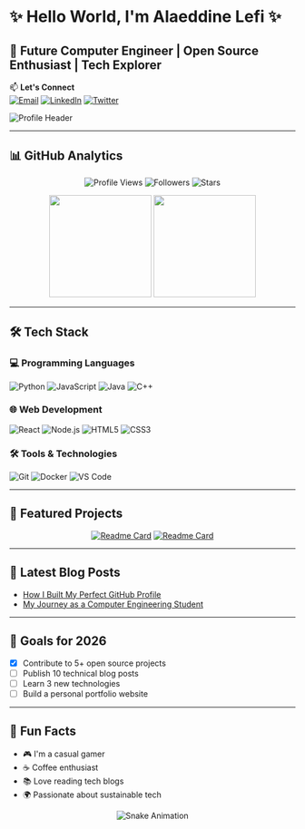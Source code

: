# ✨ Hello World, I'm Alaeddine Lefi ✨

## 🚀 Future Computer Engineer | Open Source Enthusiast | Tech Explorer

📫 **Let's Connect**  
[![Email](https://img.shields.io/badge/-alaeddine.lefi@esprit.tn-0078D4?logo=microsoft-outlook)](mailto:alaeddine.lefi@esprit.tn) 
[![LinkedIn](https://img.shields.io/badge/-LinkedIn-0A66C2?logo=linkedin)](https://linkedin.com/in/yourprofile) 
[![Twitter](https://img.shields.io/badge/-Twitter-1DA1F2?logo=twitter)](https://twitter.com/yourhandle)

![Profile Header](https://github-readme-profile-header.vercel.app/api?username=alalefi21&bg_color=45,3a1c71,d76d77,ffaf7b&text_color=ffffff&title_color=ffffff)

---

## 📊 GitHub Analytics

<div align="center">
  
![Profile Views](https://komarev.com/ghpvc/?username=alalefi21&label=Profile+Views&color=blueviolet&style=flat-square)
![Followers](https://img.shields.io/github/followers/alalefi21?label=Followers&style=social)
![Stars](https://img.shields.io/github/stars/alalefi21?label=Stars&color=gold&style=flat-square)

</div>

<div align="center">
  <img height="180em" src="https://github-readme-stats.vercel.app/api?username=alalefi21&show_icons=true&theme=dracula&count_private=true&include_all_commits=true" />
  <img height="180em" src="https://github-readme-streak-stats.herokuapp.com/?user=alalefi21&theme=dracula" />
</div>

---

## 🛠️ Tech Stack

### 💻 Programming Languages
![Python](https://img.shields.io/badge/-Python-3776AB?logo=python&logoColor=white)
![JavaScript](https://img.shields.io/badge/-JavaScript-F7DF1E?logo=javascript&logoColor=black)
![Java](https://img.shields.io/badge/-Java-007396?logo=java)
![C++](https://img.shields.io/badge/-C++-00599C?logo=c%2B%2B)

### 🌐 Web Development
![React](https://img.shields.io/badge/-React-61DAFB?logo=react)
![Node.js](https://img.shields.io/badge/-Node.js-339933?logo=node.js)
![HTML5](https://img.shields.io/badge/-HTML5-E34F26?logo=html5)
![CSS3](https://img.shields.io/badge/-CSS3-1572B6?logo=css3)

### 🛠️ Tools & Technologies
![Git](https://img.shields.io/badge/-Git-F05032?logo=git)
![Docker](https://img.shields.io/badge/-Docker-2496ED?logo=docker)
![VS Code](https://img.shields.io/badge/-VS_Code-007ACC?logo=visual-studio-code)

---

## 🌟 Featured Projects

<div align="center">
  
[![Readme Card](https://github-readme-stats.vercel.app/api/pin/?username=alalefi21&repo=your-repo-1&theme=radical)](https://github.com/alalefi21/your-repo-1)
[![Readme Card](https://github-readme-stats.vercel.app/api/pin/?username=alalefi21&repo=your-repo-2&theme=radical)](https://github.com/alalefi21/your-repo-2)

</div>

---

## 📝 Latest Blog Posts
<!-- BLOG-POST-LIST:START -->
- [How I Built My Perfect GitHub Profile](https://yourblog.com/post1)
- [My Journey as a Computer Engineering Student](https://yourblog.com/post2)
<!-- BLOG-POST-LIST:END -->

---

## 🎯 Goals for 2026
- [x] Contribute to 5+ open source projects
- [ ] Publish 10 technical blog posts
- [ ] Learn 3 new technologies
- [ ] Build a personal portfolio website

---

## 🎨 Fun Facts
- 🎮 I'm a casual gamer
- ☕ Coffee enthusiast
- 📚 Love reading tech blogs
- 🌍 Passionate about sustainable tech

<div align="center">
  
![Snake Animation](https://github.com/alalefi21/alalefi21/blob/output/github-contribution-grid-snake.svg)

</div>
